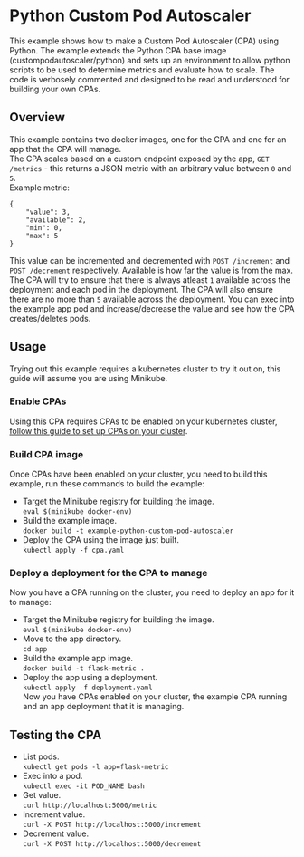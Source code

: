 # Python Custom Pod Autoscaler
This example shows how to make a Custom Pod Autoscaler (CPA) using Python. The example extends the Python CPA base image (custompodautoscaler/python) and sets up an environment to allow python scripts to be used to determine metrics and evaluate how to scale. The code is verbosely commented and designed to be read and understood for building your own CPAs.

## Overview
This example contains two docker images, one for the CPA and one for an app that the CPA will manage.  
The CPA scales based on a custom endpoint exposed by the app, `GET /metrics` - this returns a JSON metric with an arbitrary value between `0` and `5`.  
Example metric:  
```
{
    "value": 3,
    "available": 2,
    "min": 0,
    "max": 5
}
```  
This value can be incremented and decremented with `POST /increment` and `POST /decrement` respectively. Available is how far the value is from the max.
The CPA will try to ensure that there is always atleast `1` available across the deployment and each pod in the deployment. The CPA will also ensure there are no more than `5` available across the deployment. You can exec into the example app pod and increase/decrease the value and see how the CPA creates/deletes pods.  

## Usage
Trying out this example requires a kubernetes cluster to try it out on, this guide will assume you are using Minikube.  

### Enable CPAs
Using this CPA requires CPAs to be enabled on your kubernetes cluster, [follow this guide to set up CPAs on your cluster](https://github.com/jthomperoo/custom-pod-autoscaler-operator#installation).  

### Build CPA image
Once CPAs have been enabled on your cluster, you need to build this example, run these commands to build the example:  
* Target the Minikube registry for building the image.  
`eval $(minikube docker-env)`  
* Build the example image.  
`docker build -t example-python-custom-pod-autoscaler`  
* Deploy the CPA using the image just built.  
`kubectl apply -f cpa.yaml`  

### Deploy a deployment for the CPA to manage
Now you have a CPA running on the cluster, you need to deploy an app for it to manage:  
* Target the Minikube registry for building the image.  
`eval $(minikube docker-env)`  
* Move to the app directory.  
`cd app`  
* Build the example app image.  
`docker build -t flask-metric .`  
* Deploy the app using a deployment.  
`kubectl apply -f deployment.yaml`  
Now you have CPAs enabled on your cluster, the example CPA running and an app deployment that it is managing.

## Testing the CPA
* List pods.  
`kubectl get pods -l app=flask-metric`  
* Exec into a pod.  
`kubectl exec -it POD_NAME bash`  
* Get value.  
`curl http://localhost:5000/metric`  
* Increment value.  
`curl -X POST http://localhost:5000/increment`  
* Decrement value.  
`curl -X POST http://localhost:5000/decrement`